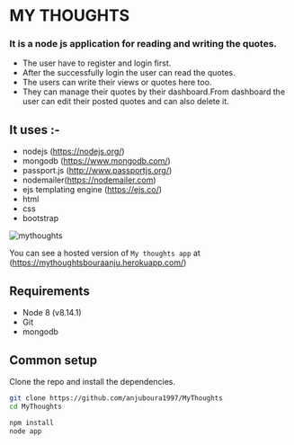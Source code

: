 # MY THOUGHTS

### It is a node js application for reading and writing the quotes.

- The user have to register and login first.
- After the successfully login the user can read the quotes.
- The users can write their views or quotes here too.
- They can manage their quotes by their dashboard.From dashboard the user can edit their posted quotes and can also delete it.

## It uses :-

- nodejs (https://nodejs.org/)
- mongodb (https://www.mongodb.com/)
- passport.js (http://www.passportjs.org/)
- nodemailer(https://nodemailer.com)
- ejs templating engine (https://ejs.co/)
- html
- css
- bootstrap

![mythoughts](https://user-images.githubusercontent.com/44833963/56863914-19507100-69da-11e9-85aa-8e5572ba1fb7.png)

You can see a hosted version of `My thoughts app` at (https://mythoughtsbouraanju.herokuapp.com/)

## Requirements

- Node 8  (v8.14.1)
- Git
- mongodb

## Common setup

Clone the repo and install the dependencies.

```bash
git clone https://github.com/anjuboura1997/MyThoughts
cd MyThoughts
```

```bash
npm install
node app
```
